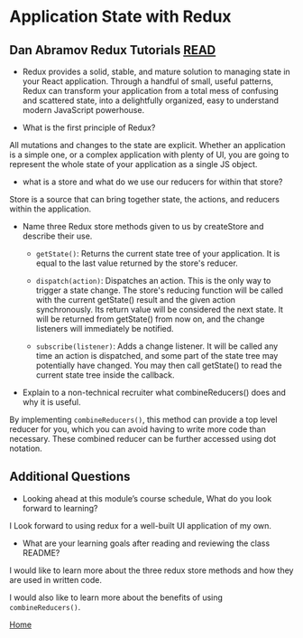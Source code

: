 # Application State with Redux

## Dan Abramov Redux Tutorials [READ](https://egghead.io/courses/fundamentals-of-redux-course-from-dan-abramov-bd5cc867)

- Redux provides a solid, stable, and mature solution to managing state in your React application. Through a handful of small, useful patterns, Redux can transform your application from a total mess of confusing and scattered state, into a delightfully organized, easy to understand modern JavaScript powerhouse.

- What is the first principle of Redux?

All mutations and changes to the state are explicit. Whether an application is a simple one, or a complex application with plenty of UI, you are going to represent the whole state of your application as a single JS object.

- what is a store and what do we use our reducers for within that store?

Store is a source that can bring together state, the actions, and reducers within the application.

- Name three Redux store methods given to us by createStore and describe their use.

  - `getState()`: Returns the current state tree of your application. It is equal to the last value returned by the store's reducer.

  - `dispatch(action)`:  Dispatches an action. This is the only way to trigger a state change. The store's reducing function will be called with the current getState() result and the given action synchronously. Its return value will be considered the next state. It will be returned from getState() from now on, and the change listeners will immediately be notified.

  - `subscribe(listener)`: Adds a change listener. It will be called any time an action is dispatched, and some part of the state tree may potentially have changed. You may then call getState() to read the current state tree inside the callback.

- Explain to a non-technical recruiter what combineReducers() does and why it is useful.

By implementing `combineReducers()`, this method can provide a top level reducer for you, which you can avoid having to write more code than necessary. These combined reducer can be further accessed using dot notation.

## Additional Questions

- Looking ahead at this module’s course schedule, What do you look forward to learning?

I Look forward to using redux for a well-built UI application of my own.

- What are your learning goals after reading and reviewing the class README?

I would like to learn more about the three redux store methods and how they are used in written code.

I would also like to learn more about the benefits of using `combineReducers()`.

[Home](https://keelen-fisher.github.io/new-repository/)
